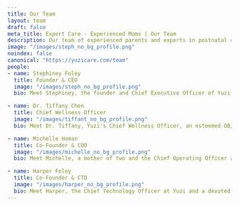 ```yaml
---
title: Our Team
layout: team
draft: false
meta_title: Expert Care - Experienced Moms | Our Team
description: Our team of experienced parents and experts in postnatal care is passionately committed to supporting your recovery and baby bonding. Learn more about our story.
image: "/images/steph_no_bg_profile.png"
noindex: false
canonical: "https://yuzicare.com/team"
people:
- name: Stephiney Foley
  title: Founder & CEO
  image: "/images/steph_no_bg_profile.png"
  bio: Meet Stephiney, the founder and Chief Executive Officer of Yuzi, a fervent advocate for maternal care and tech innovation. Her personal journey into motherhood, fraught with NICU stays, postpartum depression, and a lack of support and education, ignited an unwavering commitment to revolutionize the postnatal experience for mothers across the U.S. Fueled by her own experiences and recognizing the pain points of countless mothers, Stephiney witnessed a glaring gap in the system – a severe lack of support, care, education, and accessible facilities for new mothers. Drawing upon her professional background as a technical product leader at Amazon, Tesla, and an operations leader in the U.S. Army, Stephiney has honed her skills as both a serial entrepreneur and a tech executive, enriching her passion with expertise. With a track record of launching multiple startups and products, Stephiney's determination is a driving force in her mission to bring transformative change to the lives of mothers nationwide.

- name: Dr. Tiffany Chen
  title: Chief Wellness Officer
  image: "/images/tiffant_no_bg_profile.png"
  bio: Meet Dr. Tiffany, Yuzi's Chief Wellness Officer, an esteemed OB/GYN, and a soon-to-be mother of two. Tiffany’s academic journey led her from Johns Hopkins University to a full academic scholarship for medical school. Her expertise further blossomed during her OB/GYN residency at the University of Washington, where her surgical prowess and patient-centered care garnered distinguished awards. Tiffany prides herself in her commitment in creating an inclusive space for her patients and  firmly believes it is a privilege to be a part of women's lives, whether in moments of triumph or adversity and that it is critical to foster an open and nonjudgmental environment, where all moms feel fully supported and heard.

- name: Michelle Homan
  title: Co-Founder & COO
  image: "/images/michelle_no_bg_profile.png"
  bio: Meet Michelle, a mother of two and the Chief Operating Officer at Yuzi. With a robust background as a partnerships strategy executive, former management consultant, consumer and shopper insights researcher, and a Tuck MBA, Michelle brings a wealth of expertise to our team. Her personal journey of giving birth to her two children far from family support ignited a desire for enhanced postnatal care. This led her to delve into global postnatal care models, revealing a striking absence of birth-parent centric recovery care in the U.S. Fueled by this revelation, Michelle is driven to collaborate with like-minded brands, offering new parents an all-encompassing, supportive, and interconnected postnatal experience that is truly one-of-a-kind.

- name: Harper Foley
  title: Co-Founder & CTO
  image: "/images/harper_no_bg_profile.png"
  bio: Meet Harper, the Chief Technology Officer at Yuzi and a devoted father of two boys. Alongside his wife, Stephiney, he is a serial entrepreneur with a remarkable track record as a founder of multiple startups spanning various spaces, from E-commerce to Web3 and Web Development. Harper's diverse background, which includes roles as a Navy Special Operations Officer, Tech M&A Investment Banker, and Full Stack Developer, uniquely positions him to drive Yuzi's technological evolution. His unwavering commitment to innovation propels Yuzi's mission to revolutionize postnatal care, ensuring a transformative impact in the lives of new parents.
---
```



